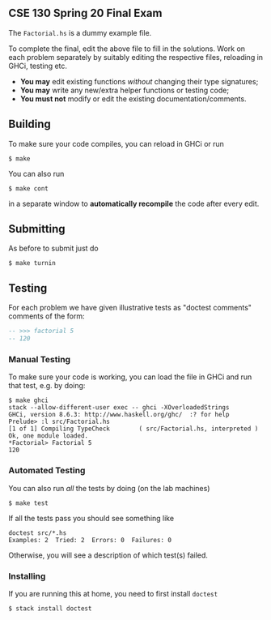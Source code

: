 ## CSE 130 Spring 20 Final Exam

The `Factorial.hs` is a dummy example file.

To complete the final, edit the above file to fill in the solutions.
Work on each problem separately by suitably editing the respective files, 
reloading in GHCi, testing etc.

- **You may** edit existing functions _without_ changing their type signatures; 
- **You may** write any new/extra helper functions or testing code; 
- **You must not** modify or edit the existing documentation/comments.

## Building

To make sure your code compiles, you can reload in GHCi or run 

```
$ make
```

You can also run 

```
$ make cont
```

in a separate window to **automatically recompile** the code after every edit.

## Submitting

As before to submit just do

```
$ make turnin
```

## Testing

For each problem we have given illustrative tests as "doctest comments" 
comments of the form:

```haskell
-- >>> factorial 5
-- 120
```

### Manual Testing 

To make sure your code is working, you can load the file in GHCi and run 
that test, e.g. by doing:

```
$ make ghci
stack --allow-different-user exec -- ghci -XOverloadedStrings
GHCi, version 8.6.3: http://www.haskell.org/ghc/  :? for help
Prelude> :l src/Factorial.hs
[1 of 1] Compiling TypeCheck        ( src/Factorial.hs, interpreted )
Ok, one module loaded.
*Factorial> Factorial 5
120
```

### Automated Testing 

You can also run *all* the tests by doing (on the lab machines)

```
$ make test
```

If all the tests pass you should see something like

```
doctest src/*.hs
Examples: 2  Tried: 2  Errors: 0  Failures: 0
```

Otherwise, you will see a description of which test(s) failed.

### Installing 

If you are running this at home, you need to first install `doctest`

```
$ stack install doctest
```
